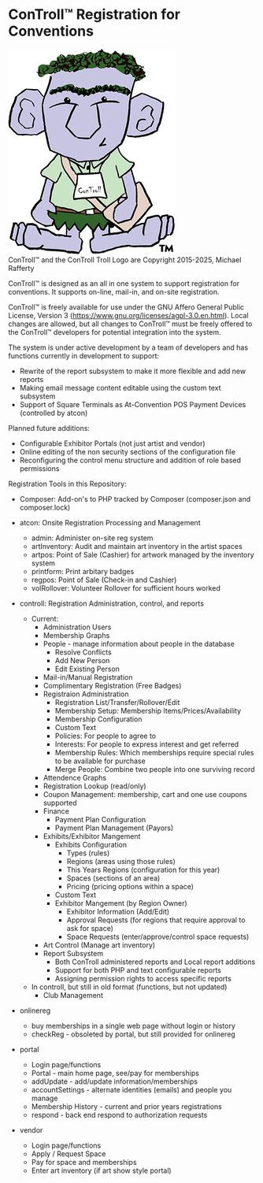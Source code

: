 # ConTroll™  Registration for Conventions
![Control Troll Logo](onlinereg/lib/ConTroll.png)\
ConTroll™ and the ConTroll Troll Logo are Copyright 2015-2025, Michael Rafferty

ConTroll™ is designed as an all in one system to support registration for conventions.  It supports on-line, mail-in, and on-site registration.

ConTroll™ is freely available for use under the GNU Affero General Public License, Version 3 (https://www.gnu.org/licenses/agpl-3.0.en.html). Local changes are allowed, but all changes to ConTroll™ must be freely offered to the ConTroll™ developers for potential integration into the system.

The system is under active development by a team of developers and has functions currently in development to support:
- Rewrite of the report subsystem to make it more flexible and add new reports
- Making email message content editable using the custom text subsystem
- Support of Square Terminals as At-Convention POS Payment Devices (controlled by atcon)

Planned future additions:
- Configurable Exhibitor Portals (not just artist and vendor)
- Online editing of the non security sections of the configuration file
- Reconfiguring the control menu structure and addition of role based permissions

Registration Tools in this Repository:
- Composer: Add-on's to PHP tracked by Composer (composer.json and composer.lock)
- atcon: Onsite Registration Processing and Management
  - admin: Administer on-site reg system
  - artInventory: Audit and maintain art inventory in the artist spaces
  - artpos: Point of Sale (Cashier) for artwork managed by the inventory system
  - printform: Print arbitary badges
  - regpos: Point of Sale (Check-in and Cashier)
  - volRollover: Volunteer Rollover for sufficient hours worked

- controll: Registration Administration, control, and reports
  - Current:
    - Administration Users
    - Membership Graphs
    - People - manage information about people in the database
      - Resolve Conflicts
      - Add New Person
      - Edit Existing Person
    - Mail-in/Manual Registration
    - Complimentary Registration (Free Badges)
    - Registraion Administration
      - Registration List/Transfer/Rollover/Edit
      - Membership Setup: Membership Items/Prices/Availability
      - Membership Configuration
      - Custom Text
      - Policies: For people to agree to
      - Interests: For people to express interest and get referred
      - Membership Rules: Which memberships require special rules to be available for purchase
      - Merge People: Combine two people into one surviving record
    - Attendence Graphs
    - Registration Lookup (read/only)
    - Coupon Management: membership, cart and one use coupons supported
    - Finance
      - Payment Plan Configuration
      - Payment Plan Management (Payors)
    - Exhibits/Exhibitor Mangement
      - Exhibits Configuration
        - Types (rules)
        - Regions (areas using those rules)
        - This Years Regions (configuration for this year)
        - Spaces (sections of an area)
        - Pricing (pricing options within a space)
      - Custom Text
      - Exhibitor Mangement (by Region Owner)
        - Exhibitor Information (Add/Edit)
        - Approval Requests (for regions that require approval to ask for space)
        - Space Requests (enter/approve/control space requests)
    - Art Control (Manage art inventory)
    - Report Subsystem
      - Both ConTroll administered reports and Local report additions
      - Support for both PHP and text configurable reports
      - Assigning permission rights to access specific reports
  - In controll, but still in old format (functions, but not updated)
    - Club Management
- onlinereg
  - buy memberships in a single web page without login or history
  - checkReg - obsoleted by portal, but still provided for onlinereg
- portal
  - Login page/functions
  - Portal - main home page, see/pay for memberships
  - addUpdate - add/update information/memberships
  - accountSettings - alternate identities (emails) and people you manage
  - Membership History - current and prior years registrations
  - respond - back end respond to authorization requests
- vendor
  - Login page/functions
  - Apply / Request Space
  - Pay for space and memberships
  - Enter art inventory (if art show style portal)
